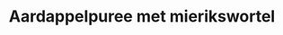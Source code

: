---
index: 38
title: Aardappelpuree met mierikswortel
slugify: aardappelpuree-met-mierikswortel
product: aardappel 
book: The naked chef 
page: 141
dish: aside 
---